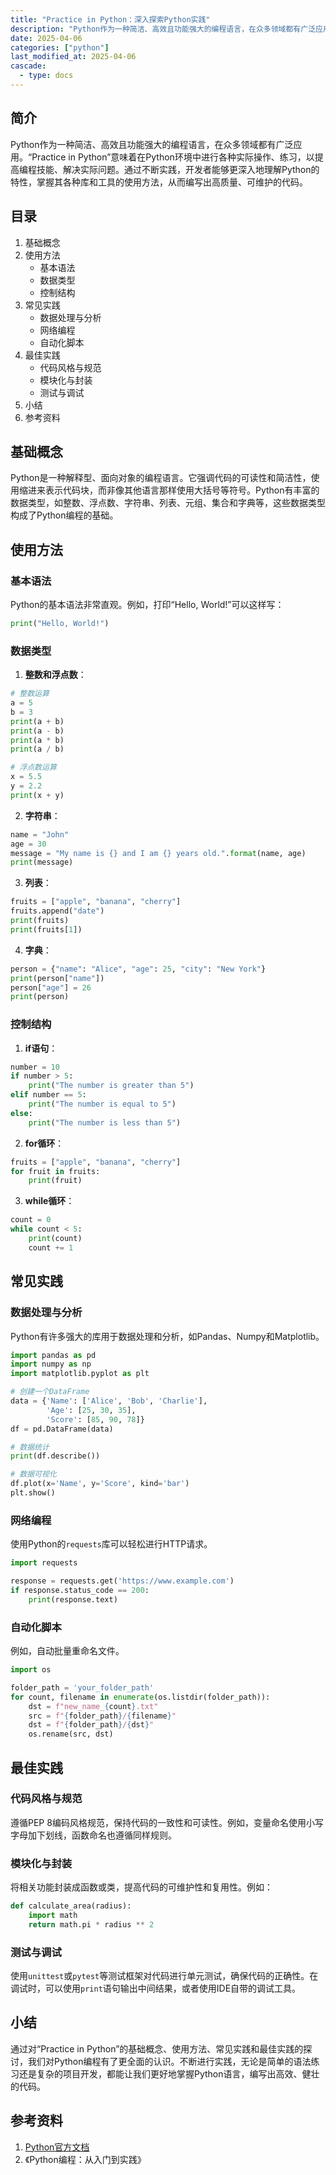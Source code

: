 ```yaml
---
title: "Practice in Python：深入探索Python实践"
description: "Python作为一种简洁、高效且功能强大的编程语言，在众多领域都有广泛应用。“Practice in Python”意味着在Python环境中进行各种实际操作、练习，以提高编程技能、解决实际问题。通过不断实践，开发者能够更深入地理解Python的特性，掌握其各种库和工具的使用方法，从而编写出高质量、可维护的代码。"
date: 2025-04-06
categories: ["python"]
last_modified_at: 2025-04-06
cascade:
  - type: docs
---
```



## 简介
Python作为一种简洁、高效且功能强大的编程语言，在众多领域都有广泛应用。“Practice in Python”意味着在Python环境中进行各种实际操作、练习，以提高编程技能、解决实际问题。通过不断实践，开发者能够更深入地理解Python的特性，掌握其各种库和工具的使用方法，从而编写出高质量、可维护的代码。

<!-- more -->
## 目录
1. 基础概念
2. 使用方法
    - 基本语法
    - 数据类型
    - 控制结构
3. 常见实践
    - 数据处理与分析
    - 网络编程
    - 自动化脚本
4. 最佳实践
    - 代码风格与规范
    - 模块化与封装
    - 测试与调试
5. 小结
6. 参考资料

## 基础概念
Python是一种解释型、面向对象的编程语言。它强调代码的可读性和简洁性，使用缩进来表示代码块，而非像其他语言那样使用大括号等符号。Python有丰富的数据类型，如整数、浮点数、字符串、列表、元组、集合和字典等，这些数据类型构成了Python编程的基础。

## 使用方法
### 基本语法
Python的基本语法非常直观。例如，打印“Hello, World!”可以这样写：
```python
print("Hello, World!")
```

### 数据类型
1. **整数和浮点数**：
```python
# 整数运算
a = 5
b = 3
print(a + b)  
print(a - b)  
print(a * b)  
print(a / b)  

# 浮点数运算
x = 5.5
y = 2.2
print(x + y)  
```
2. **字符串**：
```python
name = "John"
age = 30
message = "My name is {} and I am {} years old.".format(name, age)
print(message)
```
3. **列表**：
```python
fruits = ["apple", "banana", "cherry"]
fruits.append("date")
print(fruits)  
print(fruits[1])  
```
4. **字典**：
```python
person = {"name": "Alice", "age": 25, "city": "New York"}
print(person["name"])  
person["age"] = 26
print(person)  
```

### 控制结构
1. **if语句**：
```python
number = 10
if number > 5:
    print("The number is greater than 5")
elif number == 5:
    print("The number is equal to 5")
else:
    print("The number is less than 5")
```
2. **for循环**：
```python
fruits = ["apple", "banana", "cherry"]
for fruit in fruits:
    print(fruit)
```
3. **while循环**：
```python
count = 0
while count < 5:
    print(count)
    count += 1
```

## 常见实践
### 数据处理与分析
Python有许多强大的库用于数据处理和分析，如Pandas、Numpy和Matplotlib。
```python
import pandas as pd
import numpy as np
import matplotlib.pyplot as plt

# 创建一个DataFrame
data = {'Name': ['Alice', 'Bob', 'Charlie'],
        'Age': [25, 30, 35],
        'Score': [85, 90, 78]}
df = pd.DataFrame(data)

# 数据统计
print(df.describe())

# 数据可视化
df.plot(x='Name', y='Score', kind='bar')
plt.show()
```

### 网络编程
使用Python的`requests`库可以轻松进行HTTP请求。
```python
import requests

response = requests.get('https://www.example.com')
if response.status_code == 200:
    print(response.text)
```

### 自动化脚本
例如，自动批量重命名文件。
```python
import os

folder_path = 'your_folder_path'
for count, filename in enumerate(os.listdir(folder_path)):
    dst = f"new_name_{count}.txt"
    src = f"{folder_path}/{filename}"
    dst = f"{folder_path}/{dst}"
    os.rename(src, dst)
```

## 最佳实践
### 代码风格与规范
遵循PEP 8编码风格规范，保持代码的一致性和可读性。例如，变量命名使用小写字母加下划线，函数命名也遵循同样规则。

### 模块化与封装
将相关功能封装成函数或类，提高代码的可维护性和复用性。例如：
```python
def calculate_area(radius):
    import math
    return math.pi * radius ** 2


```

### 测试与调试
使用`unittest`或`pytest`等测试框架对代码进行单元测试，确保代码的正确性。在调试时，可以使用`print`语句输出中间结果，或者使用IDE自带的调试工具。

## 小结
通过对“Practice in Python”的基础概念、使用方法、常见实践和最佳实践的探讨，我们对Python编程有了更全面的认识。不断进行实践，无论是简单的语法练习还是复杂的项目开发，都能让我们更好地掌握Python语言，编写出高效、健壮的代码。

## 参考资料
1. [Python官方文档](https://docs.python.org/3/)
2. 《Python编程：从入门到实践》